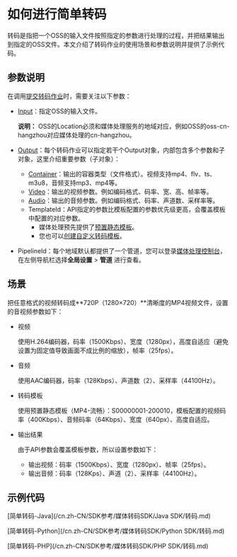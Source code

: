 # 如何进行简单转码

转码是指把一个OSS的输入文件按照指定的参数进行处理的过程，并把结果输出到指定的OSS文件。本文介绍了转码作业的使用场景和参数说明并提供了示例代码。

## 参数说明

在调用[提交转码作业](/cn.zh-CN/API参考/转码接口/提交转码作业.md)时，需要关注以下参数：

-   [Input](/cn.zh-CN/API参考/附录/参数详情.md)：指定OSS的输入文件。

    **说明：** OSS的Location必须和媒体处理服务的地域对应，例如OSS的oss-cn-hangzhou对应媒体处理的cn-hangzhou。

-   [Output](/cn.zh-CN/API参考/附录/参数详情.md)：每个转码作业可以指定若干个Output对象，内部包含多个参数和子对象，这里介绍重要参数（子对象）：
    -   [Container](/cn.zh-CN/API参考/附录/参数详情.md)：输出的容器类型（文件格式）。视频支持mp4、flv、ts、m3u8，音频支持mp3、mp4等。
    -   [Video](/cn.zh-CN/API参考/附录/参数详情.md)：输出的视频参数。例如编码格式、码率、宽、高、帧率等。
    -   [Audio](/cn.zh-CN/API参考/附录/参数详情.md)：输出的音频参数。例如编码格式、码率、声道数、采样率等。
    -   TemplateId：API指定的参数比模板配置的参数优先级更高，会覆盖模板中配置的对应参数。
        -   媒体处理预先提供了[预置静态模板](/cn.zh-CN/API参考/附录/预置模版详情.md)。
        -   您也可以[创建自定义转码模板](/cn.zh-CN/控制台指南/全局设置/转码模版.md)。
-   PipelineId：每个地域默认都提供了一个管道，您可以登录[媒体处理控制台](https://mps.console.aliyun.com/overview)，在左侧导航栏选择**全局设置** \> **管道** 进行查看。

## 场景

把任意格式的视频转码成**720P（1280×720）**清晰度的MP4视频文件，设置的音视频参数如下：

-   视频

    使用H.264编码器，码率（1500Kbps）、宽度（1280px），高度自适应（避免设置为固定值导致画面不成比例的缩放），帧率（25fps）。

-   音频

    使用AAC编码器，码率（128Kbps）、声道数（2）、采样率（44100Hz）。

-   转码模板

    使用预置静态模板（MP4-流畅）：S00000001-200010，模板配置的视频码率（400Kbps）、音频码率（64Kbps）、宽度（640px）、高度自适应。

-   输出结果

    由于API参数会覆盖模板参数，所以设置参数如下：

    -   输出视频：码率（1500Kbps）、宽度（1280px）、帧率（25fps）。
    -   输出音频：码率（128Kps）、声道（2）、采样率（44100Hz）。

## 示例代码

[简单转码-Java](/cn.zh-CN/SDK参考/媒体转码SDK/Java SDK/转码.md)

[简单转码-Python](/cn.zh-CN/SDK参考/媒体转码SDK/Python SDK/转码.md)

[简单转码-PHP](/cn.zh-CN/SDK参考/媒体转码SDK/PHP SDK/转码.md)

